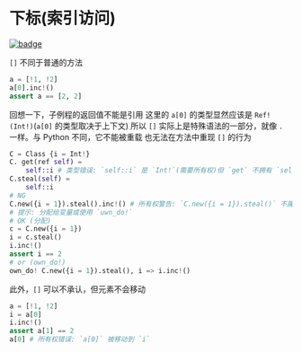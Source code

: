 # 下标(索引访问)

[![badge](https://img.shields.io/endpoint.svg?url=https%3A%2F%2Fgezf7g7pd5.execute-api.ap-northeast-1.amazonaws.com%2Fdefault%2Fsource_up_to_date%3Fowner%3Derg-lang%26repos%3Derg%26ref%3Dmain%26path%3Ddoc/EN/syntax/container_ownership.md%26commit_hash%3D06f8edc9e2c0cee34f6396fd7c64ec834ffb5352)](https://gezf7g7pd5.execute-api.ap-northeast-1.amazonaws.com/default/source_up_to_date?owner=erg-lang&repos=erg&ref=main&path=doc/EN/syntax/container_ownership.md&commit_hash=06f8edc9e2c0cee34f6396fd7c64ec834ffb5352)

`[]` 不同于普通的方法

```python
a = [!1, !2]
a[0].inc!()
assert a == [2, 2]
```

回想一下，子例程的返回值不能是引用
这里的 `a[0]` 的类型显然应该是 `Ref!(Int!)`(`a[0]` 的类型取决于上下文)
所以 `[]` 实际上是特殊语法的一部分，就像 `.` 一样。与 Python 不同，它不能被重载
也无法在方法中重现 `[]` 的行为

```python
C = Class {i = Int!}
C. get(ref self) =
    self::i # 类型错误: `self::i` 是 `Int!`(需要所有权)但 `get` 不拥有 `self`
C.steal(self) =
    self::i
# NG
C.new({i = 1}).steal().inc!() # 所有权警告: `C.new({i = 1}).steal()` 不属于任何人
# 提示: 分配给变量或使用 `uwn_do!`
# OK (分配)
c = C.new({i = 1})
i = c.steal()
i.inc!()
assert i == 2
# or (own_do!)
own_do! C.new({i = 1}).steal(), i => i.inc!()
```

此外，`[]` 可以不承认，但元素不会移动

```python
a = [!1, !2]
i = a[0]
i.inc!()
assert a[1] == 2
a[0] # 所有权错误: `a[0]` 被移动到 `i`
```